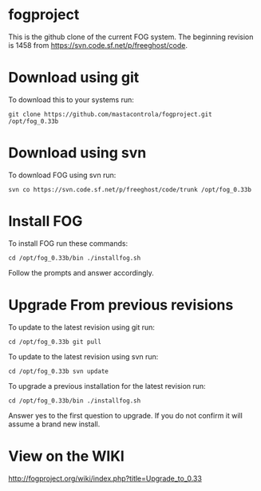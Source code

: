 fogproject
==========
This is the github clone of the current FOG system. The beginning revision is 1458 from https://svn.code.sf.net/p/freeghost/code.
 
 Download using git
 ==================
 To download this to your systems run:

 `git clone https://github.com/mastacontrola/fogproject.git /opt/fog_0.33b`

 Download using svn
 ==================
 To download FOG using svn run:

 `svn co https://svn.code.sf.net/p/freeghost/code/trunk /opt/fog_0.33b`

 Install FOG
 ===========
 To install FOG run these commands:

 `cd /opt/fog_0.33b/bin ./installfog.sh`

 Follow the prompts and answer accordingly.

 Upgrade From previous revisions
 ===============================
 To update to the latest revision using git run:

 `cd /opt/fog_0.33b git pull`

 To update to the latest revision using svn run:

 `cd /opt/fog_0.33b svn update`

 To upgrade a previous installation for the latest revision run:

 `cd /opt/fog_0.33b/bin ./installfog.sh`

 Answer yes to the first question to upgrade. If you do not confirm it will assume a brand new install.

 View on the WIKI
 ================
 http://fogproject.org/wiki/index.php?title=Upgrade_to_0.33
